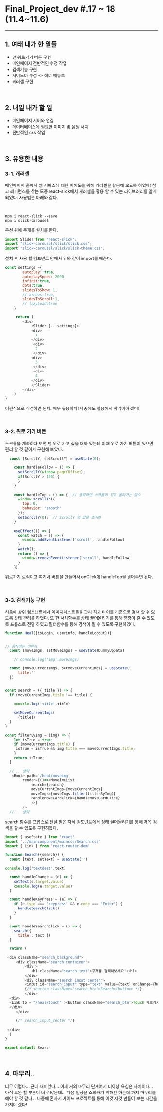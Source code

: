 # Final_Project_dev #.17 ~ 18 (11.4~11.6)

---

## 1. 여태 내가 한 일들 

- 맨 위로가기 버튼 구현
- 메인페이지 전반적인 수정 작업
- 검색기능 구현
- 사이드바 수정 -> 헤더 메뉴로
- 케러셀 구현


<br />

## 2. 내일 내가 할 일

- 메인페이지 서버와 연결
- 데이터베이스에 필요한 이미지 및 음원 서치
- 전반적인 css 작업

<br />

## 3. 유용한 내용

### 3-1. 캐러셀

메인페이지 홈에서 웹 서비스에 대한 이해도를 위해 캐러셀을 활용해 보도록 하였다! 참고 레퍼런스를 찾는 도중 react-slick에서 캐러셀을 활용 할 수 있는 라이브러리를 알게 되었다. 사용법은 아래와 같다.

<br />

```
npm i react-slick --save
npm i slick-carousel
```

우선 위에 두개를 설치를 한다.

```js
import Slider from "react-slick";
import "slick-carousel/slick/slick.css";
import "slick-carousel/slick/slick-theme.css";
```

설치 후 사용 할 컴포넌트 안에서 위와 같이 import를 해준다.

```js
const settings ={
        autoplay: true,
        autoplaySpeed: 2000,
        infinit:true,
        dots:true,
        slidesToShow: 1,
        // arrows:true,
        slidesToScroll:1,
        // lazyLoad:true
    }

     return (
        <div>
            <Slider {...settings}>
            <div>
              1
            </div>
             <div>
              2
             </div>
            <div>
              3
             </div>
             <div>
              4
            </div>
            </Slider>
        </div>
    )
}

```

이런식으로 작성하면 된다. 매우 유용하다! 나중에도 활용해서 써먹어야 겠다!

<br />

### 3-2. 위로 가기 버튼

스크롤을 계속하다 보면 맨 위로 가고 싶을 때까 있는데 이때 위로 가기 버튼이 있으면 편리 할 것 같아서 구현해 보았다.

```js
  const [ScrollY, setScrollY] = useState(0);
    
    const handleFollow = () => {
      setScrollY(window.pageYOffset);
      if(ScrollY > 100) {
      } 
    }
  
    const handleTop = () => {  // 클릭하면 스크롤이 위로 올라가는 함수
      window.scrollTo({
        top: 0,
        behavior: "smooth"
      });
      setScrollY(0);  // ScrollY 의 값을 초기화
    }
  
    useEffect(() => {
      const watch = () => {
        window.addEventListener('scroll', handleFollow)
      }
      watch();
      return () => {
        window.removeEventListener('scroll', handleFollow)
      }
    })
```

위로가기 로직이고 여기서 버튼을 만들어서 onClick에 handleTop을 넣어주면 된다.

<br />

### 3-3. 검색기능 구현

처음에 상위 컴포넌트에서 이미지리스트들을 관리 하고 타이틀 기준으로 검색 할 수 있도록 상태 관리를 하엿다. 또 한 서치함수를 상태 끌어올리기를 통해 영향이 갈 수 있도록 프롭스로 전달 하였고 필터함수를 통해 검색이 될 수 있도록 구현하였다.

```js
function Heal({isLogin, userinfo, handleLogout}){


// 움직이는 이미지  
  const [moveImgs, setMoveImgs] = useState(DummyUpData)

    // console.log('img',moveImgs)

  const [moveCurrentImgs, setMoveCurrentImgs] = useState({
      title:''
  })


const search = ({ title }) => {
  if (moveCurrentImgs.title !== title) {
    
    console.log('title',title)

    setMoveCurrentImgs(
      {title})
  }
}

const filterByImg = (img) => {
    let isTrue = true;
    if (moveCurrentImgs.title) {
     isTrue = isTrue && img.title === moveCurrentImgs.title;
    }
    return isTrue;
  }

  //... 생략
   <Route path='/heal/moveimg' 
        render={()=><MoveImgList 
            search={search}
            moveCurrentImgs={moveCurrentImgs} 
            moveImgs={moveImgs.filter(filterByImg)}
            handleMoveCardClick={handleMoveCardClick}
            />}
        />
  //... 생략      
```

search 함수를 프롭스로 전달 받은 자식 컴포넌트에서 상태 끌어올리기를 통해 제목 검색을 할 수 있도록 구현하였다.

```js
import { useState } from 'react'
import '../maincomponent/maincss/Search.css'
import { Link } from 'react-router-dom'

function Search({search}) {
  const [text, setText] = useState('')

console.log('textdest',text)

  const handleChange = (e) => {
    setText(e.target.value)
    console.log(e.target.value)
  }

  const handleKeyPress = (e) => {
    if (e.type === 'keypress' && e.code === 'Enter') {
      handleSearchClick()
    }
  }

  const handleSearchClick = () => {
    search({ 
      title : text })
  }

  return (

 <div className="search_background">
     <div className="search_container">
         <div >
            <h1 className="search_text">주제를 검색해보세요!</h1>
         </div>
         <div className="search_input_center">
         <input id="search_input" type="text" value={text} onChange={handleChange} placeholder="&#61442;" onKeyPress={handleKeyPress} />
         {/* <button className="search_btn">Search</button> */}
         </div>
  <div>
  <Link to = "/heal/touch" ><button className="search_btn">Touch 바로가기</button></Link>
  </div>
     </div>
     
     {/* search_input_center */}
   
 </div>
  )
}

export default Search
```

<br />

## 4. 마무리..

너무 어렵다... 근데 재미있다... 이제 거의 마무리 단계여서 더이상 욕심은 사치이다... 아직 보완 할 부분이 너무 많은데... 다음 일정을 소화하기 위해선 하는데 까지 마무리를 해야 할 것 같다... 나중에 혼자서 사이드 프로젝트를 통해 이것 저것 만들어 보는 시간을 가져야 겠다!